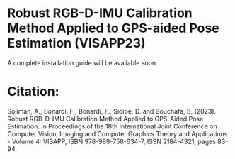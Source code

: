 # Robust RGB-D-IMU Calibration Method Applied to GPS-aided Pose Estimation (VISAPP23)

A complete installation guide will be available soon.

# Citation:
  Soliman, A.; Bonardi, F.; Bonardi, F.; Sidibé, D. and Bouchafa, S. (2023). Robust RGB-D-IMU Calibration Method Applied to GPS-Aided Pose Estimation.  In Proceedings of the 18th International Joint Conference on Computer Vision, Imaging and Computer Graphics Theory and Applications - Volume 4: VISAPP, ISBN 978-989-758-634-7, ISSN 2184-4321, pages 83-94.
